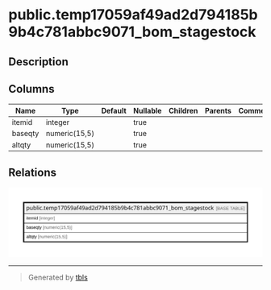 # public.temp17059af49ad2d794185b9b4c781abbc9071_bom_stagestock

## Description

## Columns

| Name | Type | Default | Nullable | Children | Parents | Comment |
| ---- | ---- | ------- | -------- | -------- | ------- | ------- |
| itemid | integer |  | true |  |  |  |
| baseqty | numeric(15,5) |  | true |  |  |  |
| altqty | numeric(15,5) |  | true |  |  |  |

## Relations

![er](public.temp17059af49ad2d794185b9b4c781abbc9071_bom_stagestock.svg)

---

> Generated by [tbls](https://github.com/k1LoW/tbls)
